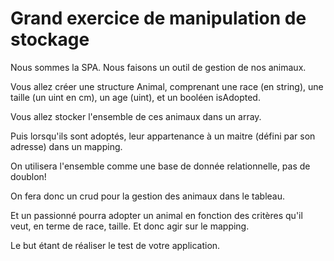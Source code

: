 # Grand exercice de manipulation de stockage

Nous sommes la SPA. Nous faisons un outil de gestion de nos animaux.

Vous allez créer une structure Animal, comprenant une race (en string), une taille (un uint en cm), un age (uint), et un booléen isAdopted.

Vous allez stocker l'ensemble de ces animaux dans un array.

Puis lorsqu'ils sont adoptés, leur appartenance à un maitre (défini par son adresse) dans un mapping.

On utilisera l'ensemble comme une base de donnée relationnelle, pas de doublon!

On fera donc un crud pour la gestion des animaux dans le tableau.

Et un passionné pourra adopter un animal en fonction des critères qu'il veut, en terme de race, taille. Et donc agir sur le mapping.

Le but étant de réaliser le test de votre application.
